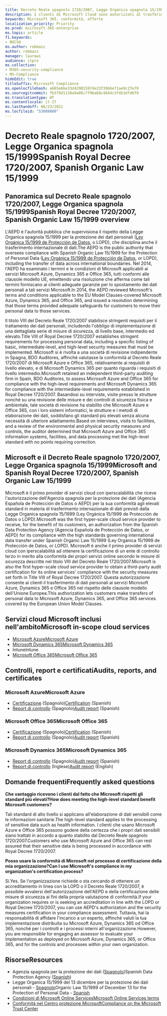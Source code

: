 ```yaml
---
title: Decreto Reale spagnolo 1720/2007, Legge Organica spagnola 15/1999
description: I clienti di Microsoft Cloud sono autorizzati al trasferimento di dati oltre confine da parte dell'Agenzia spagnola per la protezione dei dati (AEPD).
keywords: Microsoft 365, conformità, offerte
localization_priority: Priority
ms.prod: microsoft-365-enterprise
ms.topic: article
f1.keywords:
- NOCSH
ms.author: robmazz
author: robmazz
manager: laurawi
audience: itpro
ms.collection:
- M365-security-compliance
- MS-Compliance
hideEdit: true
titleSuffix: Microsoft Compliance
ms.openlocfilehash: a665e6be33d42901597de23f39b6e71ae9c2fe70
ms.sourcegitcommit: fb379d1110a9a86c7f9bab8c484dc3f4b3dfd6f0
ms.translationtype: HT
ms.contentlocale: it-IT
ms.lasthandoff: 06/23/2021
ms.locfileid: "53089800"
---
```

# <a name="spanish-royal-decree-17202007-spanish-organic-law-151999"></a><span data-ttu-id="24ad1-104">Decreto Reale spagnolo 1720/2007, Legge Organica spagnola 15/1999</span><span class="sxs-lookup"><span data-stu-id="24ad1-104">Spanish Royal Decree 1720/2007, Spanish Organic Law 15/1999</span></span>

## <a name="spanish-royal-decree-17202007-spanish-organic-law-151999-overview"></a><span data-ttu-id="24ad1-105">Panoramica sul Decreto Reale spagnolo 1720/2007, Legge Organica spagnola 15/1999</span><span class="sxs-lookup"><span data-stu-id="24ad1-105">Spanish Royal Decree 1720/2007, Spanish Organic Law 15/1999 overview</span></span>

<span data-ttu-id="24ad1-106">L'AEPD è l'autorità pubblica che supervisiona il rispetto della Legge Organica spagnola 15/1999 per la protezione dei dati personali ([Ley Orgánica 15/1999 de Protección de Datos](https://www.boe.es/buscar/act.php?id=BOE-A-1999-23750), o LOPD), che disciplina anche il trasferimento internazionale di dati.</span><span class="sxs-lookup"><span data-stu-id="24ad1-106">The AEPD is the public authority that oversees compliance with Spanish Organic Law 15/1999 for the Protection of Personal Data ([Ley Orgánica 15/1999 de Protección de Datos](https://www.boe.es/buscar/act.php?id=BOE-A-1999-23750), or LOPD), including the transfer of data across international boundaries.</span></span> <span data-ttu-id="24ad1-107">Nel 2014, l'AEPD ha esaminato i termini e le condizioni di Microsoft applicabili ai servizi Microsoft Azure, Dynamics 365 e Office 365, tutti conformi alle clausole modello UE, emettendo una risoluzione che afferma come tali termini forniscano ai clienti adeguate garanzie per lo spostamento dei dati personali a tali servizi Microsoft.</span><span class="sxs-lookup"><span data-stu-id="24ad1-107">In 2014, the AEPD reviewed Microsoft's terms and conditions applicable to the EU Model Clauses-covered Microsoft Azure, Dynamics 365, and Office 365, and issued a resolution determining that those terms provided adequate safeguards for customers to move their personal data to those services.</span></span>

<span data-ttu-id="24ad1-108">Il titolo VIII del Decreto Reale 1720/2007 stabilisce stringenti requisiti per il trattamento dei dati personali, includendo l'obbligo di implementazione di una dettagliata serie di misure di sicurezza, di livello base, intermedio ed elevato.</span><span class="sxs-lookup"><span data-stu-id="24ad1-108">Title VIII of Royal Decree 1720/2007 establishes stringent requirements for processing personal data, including a specific listing of basic, intermediate-level, and high-level security measures that must be implemented.</span></span> <span data-ttu-id="24ad1-109">Microsoft si è rivolta a una società di revisione indipendente in Spagna, BDO Auditores, affinché valutasse la conformità al Decreto Reale 1720/2007 di Microsoft Azure e Office 365, relativamente ai requisiti di livello elevato, e di Microsoft Dynamics 365 per quanto riguarda i requisiti di livello intermedio.</span><span class="sxs-lookup"><span data-stu-id="24ad1-109">Microsoft retained an independent third-party auditing firm in Spain, BDO Auditores, to assess Microsoft Azure and Office 365 for compliance with the high-level requirements and Microsoft Dynamics 365 for compliance with the intermediate-level requirements established in Royal Decree 1720/2007.</span></span> <span data-ttu-id="24ad1-110">Basandosi su interviste, visite presso le strutture nonché su una revisione delle misure e dei controlli di sicurezza fisica e ambientale, tale società di revisione ha stabilito che Microsoft Azure e Office 365, con i loro sistemi informatici, le strutture e i metodi di elaborazione dei dati, soddisfano gli standard più elevati senza alcuna necessità di ulteriore adattamento.</span><span class="sxs-lookup"><span data-stu-id="24ad1-110">Based on interviews, visits to facilities, and a review of the environmental and physical security measures and controls, the auditor determined that Microsoft Azure and Office 365 information systems, facilities, and data processing met the high-level standard with no points requiring correction.</span></span>

## <a name="microsoft-and-spanish-royal-decree-17202007-spanish-organic-law-151999"></a><span data-ttu-id="24ad1-111">Microsoft e il Decreto Reale spagnolo 1720/2007, Legge Organica spagnola 15/1999</span><span class="sxs-lookup"><span data-stu-id="24ad1-111">Microsoft and Spanish Royal Decree 1720/2007, Spanish Organic Law 15/1999</span></span>

<span data-ttu-id="24ad1-112">Microsoft è il primo provider di servizi cloud con iperscalabilità che riceve l'autorizzazione dell'Agenzia spagnola per la protezione dei dati (Agencia Española de Protección de Datos o AEPD) per la sua conformità agli elevati standard in materia di trasferimento internazionale di dati previsti dalla Legge Organica spagnola 15/1999 (Ley Orgánica 15/1999 de Protección de Datos o LOPD).</span><span class="sxs-lookup"><span data-stu-id="24ad1-112">Microsoft was the first hyper-scale cloud service provider to receive, for the benefit of its customers, an authorization from the Spanish Data Protection Agency (Agencia Española de Protección de Datos, or AEPD) for its compliance with the high standards governing international data transfer under Spanish Organic Law 15/1999 (Ley Orgánica 15/1999 de Protección de Datos, or LOPD).</span></span> <span data-ttu-id="24ad1-113">Microsoft è anche il primo provider di servizi cloud con iperscalabilità ad ottenere la certificazione di un ente di controllo terzo in merito alla conformità dei propri servizi online secondo le misure di sicurezza descritte nel titolo VIII del Decreto Reale 1720/2007.</span><span class="sxs-lookup"><span data-stu-id="24ad1-113">Microsoft is also the first hyper-scale cloud service provider to obtain a third-party audit certification for its online services' compliance with the security measures set forth in Title VIII of Royal Decree 1720/2007.</span></span> <span data-ttu-id="24ad1-114">Questa autorizzazione consente ai clienti il trasferimento di dati personali ai servizi Microsoft Azure, Dynamics 365 e Office 365 nel rispetto delle clausole modello dell'Unione Europea.</span><span class="sxs-lookup"><span data-stu-id="24ad1-114">This authorization lets customers make transfers of personal data to Microsoft Azure, Dynamics 365, and Office 365 services covered by the European Union Model Clauses.</span></span>

## <a name="microsoft-in-scope-cloud-services"></a><span data-ttu-id="24ad1-115">Servizi cloud Microsoft inclusi nell'ambito</span><span class="sxs-lookup"><span data-stu-id="24ad1-115">Microsoft in-scope cloud services</span></span>

- [<span data-ttu-id="24ad1-116">Microsoft Azure</span><span class="sxs-lookup"><span data-stu-id="24ad1-116">Microsoft Azure</span></span>](https://aka.ms/AzureCompliance)
- [<span data-ttu-id="24ad1-117">Microsoft Dynamics 365</span><span class="sxs-lookup"><span data-stu-id="24ad1-117">Microsoft Dynamics 365</span></span>](https://aka.ms/d365-compliance-list)
- <span data-ttu-id="24ad1-118">Intune</span><span class="sxs-lookup"><span data-stu-id="24ad1-118">Intune</span></span>
- [<span data-ttu-id="24ad1-119">Microsoft Office 365</span><span class="sxs-lookup"><span data-stu-id="24ad1-119">Microsoft Office 365</span></span>](https://aka.ms/o365-compliance-framework)

## <a name="audits-reports-and-certificates"></a><span data-ttu-id="24ad1-120">Controlli, report e certificati</span><span class="sxs-lookup"><span data-stu-id="24ad1-120">Audits, reports, and certificates</span></span>

### <a name="microsoft-azure"></a><span data-ttu-id="24ad1-121">Microsoft Azure</span><span class="sxs-lookup"><span data-stu-id="24ad1-121">Microsoft Azure</span></span>

- <span data-ttu-id="24ad1-122">[Certificazione](https://servicetrust.microsoft.com/ViewPage/MSComplianceGuide?command=Download&downloadType=Document&downloadId=1b6465af-d3c7-4738-be6e-3ab31c01b839&docTab=4ce99610-c9c0-11e7-8c2c-f908a777fa4d_GRC_Assessment_Reports) (Spagnolo)</span><span class="sxs-lookup"><span data-stu-id="24ad1-122">[Certification](https://servicetrust.microsoft.com/ViewPage/MSComplianceGuide?command=Download&downloadType=Document&downloadId=1b6465af-d3c7-4738-be6e-3ab31c01b839&docTab=4ce99610-c9c0-11e7-8c2c-f908a777fa4d_GRC_Assessment_Reports) (Spanish)</span></span>
- <span data-ttu-id="24ad1-123">[Report di controllo](https://servicetrust.microsoft.com/ViewPage/MSComplianceGuide?command=Download&downloadType=Document&downloadId=10c093a0-1f83-43c5-8f47-3ddc481cc2e9&docTab=4ce99610-c9c0-11e7-8c2c-f908a777fa4d_GRC_Assessment_Reports) (Spagnolo)</span><span class="sxs-lookup"><span data-stu-id="24ad1-123">[Audit report](https://servicetrust.microsoft.com/ViewPage/MSComplianceGuide?command=Download&downloadType=Document&downloadId=10c093a0-1f83-43c5-8f47-3ddc481cc2e9&docTab=4ce99610-c9c0-11e7-8c2c-f908a777fa4d_GRC_Assessment_Reports) (Spanish)</span></span>

### <a name="microsoft-office-365"></a><span data-ttu-id="24ad1-124">Microsoft Office 365</span><span class="sxs-lookup"><span data-stu-id="24ad1-124">Microsoft Office 365</span></span>

- <span data-ttu-id="24ad1-125">[Certificazione](https://servicetrust.microsoft.com/ViewPage/MSComplianceGuide?command=Download&downloadType=Document&downloadId=0455a8c5-f458-40c4-b7bb-b936b5ab99f5&docTab=4ce99610-c9c0-11e7-8c2c-f908a777fa4d_GRC_Assessment_Reports) (Spagnolo)</span><span class="sxs-lookup"><span data-stu-id="24ad1-125">[Certification](https://servicetrust.microsoft.com/ViewPage/MSComplianceGuide?command=Download&downloadType=Document&downloadId=0455a8c5-f458-40c4-b7bb-b936b5ab99f5&docTab=4ce99610-c9c0-11e7-8c2c-f908a777fa4d_GRC_Assessment_Reports) (Spanish)</span></span>
- <span data-ttu-id="24ad1-126">[Report di controllo](https://servicetrust.microsoft.com/ViewPage/MSComplianceGuide?command=Download&downloadType=Document&downloadId=aecfad3e-2a46-44fd-96fb-1cbe83c6a00d&docTab=4ce99610-c9c0-11e7-8c2c-f908a777fa4d_GRC_Assessment_Reports) (Spagnolo)</span><span class="sxs-lookup"><span data-stu-id="24ad1-126">[Audit report](https://servicetrust.microsoft.com/ViewPage/MSComplianceGuide?command=Download&downloadType=Document&downloadId=aecfad3e-2a46-44fd-96fb-1cbe83c6a00d&docTab=4ce99610-c9c0-11e7-8c2c-f908a777fa4d_GRC_Assessment_Reports) (Spanish)</span></span>

### <a name="microsoft-dynamics-365"></a><span data-ttu-id="24ad1-127">Microsoft Dynamics 365</span><span class="sxs-lookup"><span data-stu-id="24ad1-127">Microsoft Dynamics 365</span></span>

- <span data-ttu-id="24ad1-128">[Report di controllo](https://servicetrust.microsoft.com/ViewPage/MSComplianceGuide?command=Download&downloadType=Document&downloadId=1339c931-f316-4521-88fc-d60ef1d84106&docTab=4ce99610-c9c0-11e7-8c2c-f908a777fa4d_GRC_Assessment_Reports) (Spagnolo)</span><span class="sxs-lookup"><span data-stu-id="24ad1-128">[Audit report](https://servicetrust.microsoft.com/ViewPage/MSComplianceGuide?command=Download&downloadType=Document&downloadId=1339c931-f316-4521-88fc-d60ef1d84106&docTab=4ce99610-c9c0-11e7-8c2c-f908a777fa4d_GRC_Assessment_Reports) (Spanish)</span></span>
- <span data-ttu-id="24ad1-129">[Report di controllo](https://servicetrust.microsoft.com/ViewPage/MSComplianceGuide?command=Download&downloadType=Document&downloadId=9efdba37-fa64-4d09-9703-714187435024&docTab=4ce99610-c9c0-11e7-8c2c-f908a777fa4d_GRC_Assessment_Reports) (Inglese)</span><span class="sxs-lookup"><span data-stu-id="24ad1-129">[Audit report](https://servicetrust.microsoft.com/ViewPage/MSComplianceGuide?command=Download&downloadType=Document&downloadId=9efdba37-fa64-4d09-9703-714187435024&docTab=4ce99610-c9c0-11e7-8c2c-f908a777fa4d_GRC_Assessment_Reports) (English)</span></span>

## <a name="frequently-asked-questions"></a><span data-ttu-id="24ad1-130">Domande frequenti</span><span class="sxs-lookup"><span data-stu-id="24ad1-130">Frequently asked questions</span></span>

<span data-ttu-id="24ad1-131">**Che vantaggio ricevono i clienti dal fatto che Microsoft rispetti gli standard più elevati?**</span><span class="sxs-lookup"><span data-stu-id="24ad1-131">**How does meeting the high-level standard benefit Microsoft customers?**</span></span>

<span data-ttu-id="24ad1-132">Tali standard di alto livello si applicano all'elaborazione di dati sensibili come le informazioni sanitarie.</span><span class="sxs-lookup"><span data-stu-id="24ad1-132">The high-level standard applies to the processing of sensitive data such as health information.</span></span> <span data-ttu-id="24ad1-133">I clienti che usano Microsoft Azure e Office 365 possono godere della certezza che i propri dati sensibili siano trattati in accordo a quanto stabilito dal Decreto Reale spagnolo 1720/2007.</span><span class="sxs-lookup"><span data-stu-id="24ad1-133">Customers who use Microsoft Azure and Office 365 can rest assured that their sensitive data is being processed in accordance with Royal Decree 1720/2007.</span></span>

<span data-ttu-id="24ad1-134">**Posso usare la conformità di Microsoft nel processo di certificazione della mia organizzazione?**</span><span class="sxs-lookup"><span data-stu-id="24ad1-134">**Can I use Microsoft's compliance in my organization's certification process?**</span></span>

<span data-ttu-id="24ad1-135">Sì.</span><span class="sxs-lookup"><span data-stu-id="24ad1-135">Yes.</span></span> <span data-ttu-id="24ad1-136">Se l'organizzazione richiede o sta cercando di ottenere un accreditamento in linea con la LOPD o il Decreto Reale 1720/2007, è possibile avvalersi dell'autorizzazione dell'AEPD e della certificazione delle misure di sicurezza ai fini della propria valutazione di conformità.</span><span class="sxs-lookup"><span data-stu-id="24ad1-136">If your organization requires or is seeking an accreditation in line with the LOPD or Royal Decree 1720/2007, you can use AEPD's authorization and the security measures certification in your compliance assessment.</span></span> <span data-ttu-id="24ad1-137">Tuttavia, hai la responsabilità di affidare l'incarico a un esperto, affinché valuti la tua implementazione distribuita su Microsoft Azure, Dynamics 365 od Office 365, nonché per i controlli e i processi interni all'organizzazione.</span><span class="sxs-lookup"><span data-stu-id="24ad1-137">However, you are responsible for engaging an assessor to evaluate your implementation as deployed on Microsoft Azure, Dynamics 365, or Office 365, and for the controls and processes within your own organization.</span></span>

## <a name="resources"></a><span data-ttu-id="24ad1-138">Risorse</span><span class="sxs-lookup"><span data-stu-id="24ad1-138">Resources</span></span>

- <span data-ttu-id="24ad1-139">Agenzia spagnola per la protezione dei dati ([Spagnolo](https://www.agpd.es/portalwebAGPD/index-ides-idphp.php))</span><span class="sxs-lookup"><span data-stu-id="24ad1-139">Spanish Data Protection Agency ([Spanish](https://www.agpd.es/portalwebAGPD/index-ides-idphp.php))</span></span>
- <span data-ttu-id="24ad1-140">Legge Organica 15/1999 del 13 dicembre per la protezione dei dati personali - [Spagnolo](https://www.boe.es/buscar/act.php?id=BOE-A-1999-23750)</span><span class="sxs-lookup"><span data-stu-id="24ad1-140">Organic Law 15/1999 of December 13 for the Protection of Personal Data - [Spanish](https://www.boe.es/buscar/act.php?id=BOE-A-1999-23750)</span></span>
- [<span data-ttu-id="24ad1-141">Condizioni di Microsoft Online Services</span><span class="sxs-lookup"><span data-stu-id="24ad1-141">Microsoft Online Services terms</span></span>](https://aka.ms/Online-Services-Terms)
- [<span data-ttu-id="24ad1-142">Conformità nel Centro protezione Microsoft</span><span class="sxs-lookup"><span data-stu-id="24ad1-142">Compliance on the Microsoft Trust Center</span></span>](https://www.microsoft.com/trust-center/compliance/compliance-overview)
